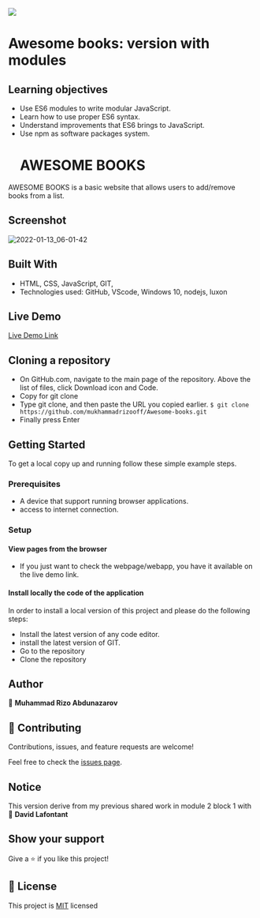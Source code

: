 ![](https://img.shields.io/badge/Microverse-blueviolet)


# Awesome books: version with modules
## Learning objectives
- Use ES6 modules to write modular JavaScript.
- Learn how to use proper ES6 syntax.
- Understand improvements that ES6 brings to JavaScript.
- Use npm as software packages system.
  #  AWESOME BOOKS
AWESOME BOOKS is a basic website that allows users to add/remove books from a list. 
## Screenshot

![2022-01-13_06-01-42](https://user-images.githubusercontent.com/63915024/149247618-0d491557-db36-4f40-af49-a87efea0c525.png)


## Built With

- HTML, CSS, JavaScript, GIT,
- Technologies used: GitHub, VScode, Windows 10, nodejs, luxon

## Live Demo

[Live Demo Link](https://mukhammadrizooff.github.io/Awesome-books/)

## Cloning a repository
- On GitHub.com, navigate to the main page of the repository. Above the list of files, click Download icon and Code.
- Copy for git clone
- Type git clone, and then paste the URL you copied earlier.
`$ git clone https://github.com/mukhammadrizooff/Awesome-books.git`
- Finally press Enter

## Getting Started

To get a local copy up and running follow these simple example steps.

### Prerequisites

- A device that support running browser applications.
- access to internet connection.


### Setup

#### View pages from the browser

- If you just want to check the webpage/webapp, you have it available on the live demo link.

#### Install locally the code of the application

In order to install a local version of this project and please do the following steps:
- Install the latest version of any code editor.
- install the latest version of GIT.
- Go to the repository
- Clone the repository


## Author


👤 **Muhammad Rizo Abdunazarov**



## 🤝 Contributing

Contributions, issues, and feature requests are welcome!

Feel free to check the [issues page](https://github.com/mukhammadrizooff/Awesome-books/issues).

## Notice

This version derive from my previous shared work in module 2 block 1 with 👤 **David Lafontant**

## Show your support

Give a ⭐️ if you like this project!

## 📝 License

This project is [MIT](LICENCE.md) licensed
